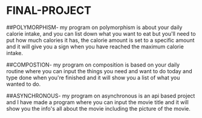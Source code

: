 # FINAL-PROJECT
##POLYMORPHISM- my program on polymorphism is about your daily calorie intake, and you can list down what you want to eat but you'll need to put how much calories it has, the calorie amount is set to a specific amount and it will give you a sign when you have reached the maximum calorie intake. 

##COMPOSTION- my program on composition is based on your daily routine where you can input the things you need and want to do today and type done when you're finished and it will show you a list of what you wanted to do.

##ASYNCHRONOUS- my program on asynchronous is an api based project and I have made a program where you can input the movie title and it will show you the info's all about the movie including the picture of the movie.
